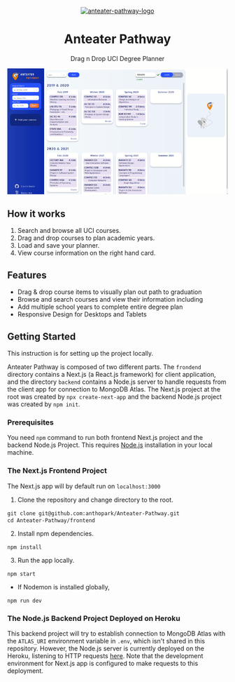 <p align="center">
    <a href="https://anteaterpathway.com">
        <img alt="anteater-pathway-logo" src="https://raw.githubusercontent.com/anthopark/Anteater-Pathway/master/frontend/public/favicon.svg" width="100" />
    </a>
</p>

<h1 align="center">Anteater Pathway</h1>

<p align="center">Drag n Drop UCI Degree Planner</p>
<p align="center">
    <img alt="demo-animation" src="anteater-pathway-demo.gif" width="800"/>
</p>

## How it works

1. Search and browse all UCI courses.
2. Drag and drop courses to plan academic years.
3. Load and save your planner.
4. View course information on the right hand card.

## Features

* Drag & drop course items to visually plan out path to graduation
* Browse and search courses and view their information including  
* Add multiple school years to complete entire degree plan
* Responsive Design for Desktops and Tablets

## Getting Started

This instruction is for setting up the project locally.

Anteater Pathway is composed of two different parts. The `frondend` directory contains a Next.js (a React.js framework) for client application, and the directory `backend` contains a Node.js  server to handle requests from the client app for connection to MongoDB Atlas. The Next.js project at the root was created by `npx create-next-app` and the backend Node.js project was created by `npm init`.

### Prerequisites

You need `npm` command to run both frontend Next.js project and the backend Node.js Project. This requires [Node.js](https://nodejs.org/en/) installation in your local machine.

### The Next.js Frontend Project

The Next.js app will by default run on `localhost:3000`

1. Clone the repository and change directory to the root.

``` shell
git clone git@github.com:anthopark/Anteater-Pathway.git
cd Anteater-Pathway/frontend
```

2. Install npm dependencies.
 
``` shell
npm install
```

3. Run the app locally.

``` shell
npm start
```
* If Nodemon is installed globally,
``` shell
npm run dev
```

### The Node.js Backend Project Deployed on Heroku

This backend project will try to establish connection to MongoDB Atlas with the `ATLAS_URI` environment variable in `.env`, which isn't shared in this repository. However, the Node.js server is currently deployed on the Heroku, listening to HTTP requests [here](https://anteater-pathway.herokuapp.com/). Note that the development environment for Next.js app is configured to make requests to this deployment.